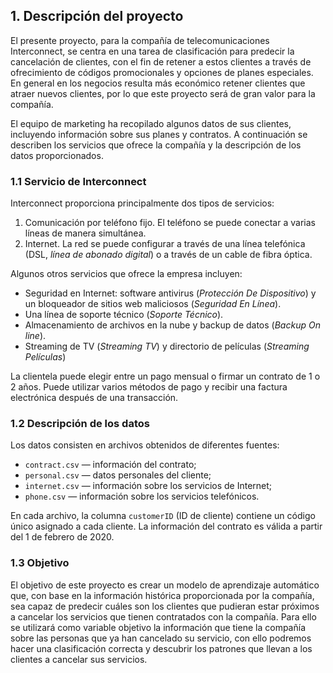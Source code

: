 ## 1. Descripción del proyecto

El presente proyecto, para la compañía de telecomunicaciones Interconnect, se centra en una tarea de clasificación para predecir la cancelación de clientes, con el fin de retener a estos clientes a través de ofrecimiento de códigos promocionales y opciones de planes especiales. En general en los negocios resulta más económico retener clientes que atraer nuevos clientes, por lo que este proyecto será de gran valor para la compañía.

El equipo de marketing ha recopilado algunos datos de sus clientes, incluyendo información sobre sus planes y contratos. A continuación se describen los servicios que ofrece la compañía y la descripción de los datos proporcionados.

### 1.1 Servicio de Interconnect

Interconnect proporciona principalmente dos tipos de servicios:

1. Comunicación por teléfono fijo. El teléfono se puede conectar a varias líneas de manera simultánea.
2. Internet. La red se puede configurar a través de una línea telefónica (DSL, *línea de abonado digital*) o a través de un cable de fibra óptica.

Algunos otros servicios que ofrece la empresa incluyen:

- Seguridad en Internet: software antivirus (*Protección De Dispositivo*) y un bloqueador de sitios web maliciosos (*Seguridad En Línea*).
- Una línea de soporte técnico (*Soporte Técnico*).
- Almacenamiento de archivos en la nube y backup de datos (*Backup On line*).
- Streaming de TV (*Streaming TV*) y directorio de películas (*Streaming Películas*)

La clientela puede elegir entre un pago mensual o firmar un contrato de 1 o 2 años. Puede utilizar varios métodos de pago y recibir una factura electrónica después de una transacción.

### 1.2 Descripción de los datos

Los datos consisten en archivos obtenidos de diferentes fuentes:

- `contract.csv` — información del contrato;
- `personal.csv` — datos personales del cliente;
- `internet.csv` — información sobre los servicios de Internet;
- `phone.csv` — información sobre los servicios telefónicos.

En cada archivo, la columna `customerID` (ID de cliente) contiene un código único asignado a cada cliente. La información del contrato es válida a partir del 1 de febrero de 2020.

### 1.3 Objetivo

El objetivo de este proyecto es crear un modelo de aprendizaje automático que, con base en la información histórica proporcionada por la compañía, sea capaz de predecir cuáles son los clientes que pudieran estar próximos a cancelar los servicios que tienen contratados con la compañía. Para ello se utilizará como variable objetivo la información que tiene la compañía sobre las personas que ya han cancelado su servicio, con ello podremos hacer una clasificación correcta y descubrir los patrones que llevan a los clientes a cancelar sus servicios.